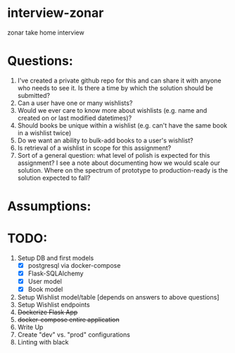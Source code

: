 # interview-zonar
zonar take home interview


# Questions:
1. I've created a private github repo for this and can share it with anyone who needs to see it. Is there a time by which the solution should be submitted?
2. Can a user have one or many wishlists?
3. Would we ever care to know more about wishlists (e.g. name and created on or last modified datetimes)?
4. Should books be unique within a wishlist (e.g. can't have the same book in a wishlist twice)
5. Do we want an ability to bulk-add books to a user's wishlist?
6. Is retrieval of a wishlist in scope for this assignment?
7. Sort of a general question: what level of polish is expected for this assignment? I see a note about documenting how we would scale our solution. Where on the spectrum of prototype to production-ready is the solution expected to fall?

# Assumptions:

# TODO:
1. Setup DB and first models
    - [x] postgresql via docker-compose
    - [x] Flask-SQLAlchemy
    - [x] User model
    - [x] Book model
2. Setup Wishlist model/table [depends on answers to above questions]
3. Setup Wishlist endpoints
4. ~~Dockerize Flask App~~
5. ~~docker-compose entire application~~
6. Write Up
7. Create "dev" vs. "prod" configurations
8. Linting with black
